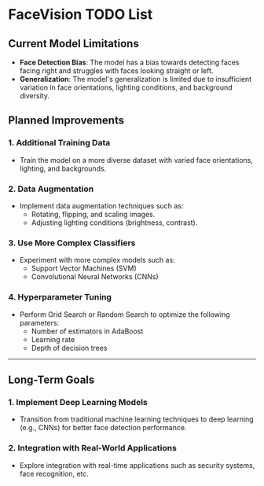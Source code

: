
# FaceVision TODO List

## Current Model Limitations

- **Face Detection Bias**: The model has a bias towards detecting faces facing right and struggles with faces looking straight or left.
- **Generalization**: The model's generalization is limited due to insufficient variation in face orientations, lighting conditions, and background diversity.

## Planned Improvements

### 1. Additional Training Data
- Train the model on a more diverse dataset with varied face orientations, lighting, and backgrounds.

### 2. Data Augmentation
- Implement data augmentation techniques such as:
  - Rotating, flipping, and scaling images.
  - Adjusting lighting conditions (brightness, contrast).

### 3. Use More Complex Classifiers
- Experiment with more complex models such as:
  - Support Vector Machines (SVM)
  - Convolutional Neural Networks (CNNs)

### 4. Hyperparameter Tuning
- Perform Grid Search or Random Search to optimize the following parameters:
  - Number of estimators in AdaBoost
  - Learning rate
  - Depth of decision trees

---

## Long-Term Goals

### 1. Implement Deep Learning Models
- Transition from traditional machine learning techniques to deep learning (e.g., CNNs) for better face detection performance.

### 2. Integration with Real-World Applications
- Explore integration with real-time applications such as security systems, face recognition, etc.
